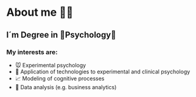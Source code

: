 # About me 👋🏽

## I´m Degree in 🧠Psychology🧠

### My interests are:

- 🐭 Experimental psychology
- 🤖 Application of technologies to experimental and clinical psychology
- 📈 Modeling of cognitive processes
- 📶 Data analysis (e.g. business analytics)
